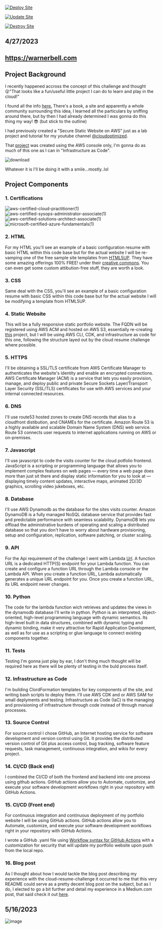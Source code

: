 [![Deploy Site](https://github.com/Warner-Bell/cloud-resume-challenge/actions/workflows/siteDeploy.yaml/badge.svg)](https://github.com/Warner-Bell/cloud-resume-challenge/actions/workflows/siteDeploy.yaml)

[![Update Site](https://github.com/Warner-Bell/cloud-resume-challenge/actions/workflows/siteUpdate.yaml/badge.svg)](https://github.com/Warner-Bell/cloud-resume-challenge/actions/workflows/siteUpdate.yaml)

[![Destroy Site](https://github.com/Warner-Bell/cloud-resume-challenge/actions/workflows/siteDestroy.yaml/badge.svg)](https://github.com/Warner-Bell/cloud-resume-challenge/actions/workflows/siteDestroy.yaml) 

## 4/27/2023 

## https://warnerbell.com 

## Project Background
I recently happened accross the concept of this challenge and thought :astonished:"That looks like a fun/useful little project I can do to learn and play in the cloud!"

I found all the info [here.](https://cloudresumechallenge.dev/)  There's a book, a site and apparently a whole community surrounding this idea, I learned all the particulars by sniffing around there, but by then I had already determined I was gonna do this thing my way! :sunglasses: (but stick to the outline)
  
I had previously created a "Secure Static Website on AWS" just as a lab project and tutorial for my youtube channel [@cloudoptimized](https://www.youtube.com/@cloudoptimized?sub_confirmation=1). 

That [project](https://youtu.be/gnj4yEO4I0I) was created using the AWS console only, I'm gonna do as much of this one as I can in "Infrastructure as Code". 

![download](https://user-images.githubusercontent.com/100949697/235042052-0db3afd3-d34f-49ee-9f2f-d732d9568cbb.jpg)

Whatever it is I'll be doing it with a smile...mostly..lol



## Project Components
### 1. Certifications

![aws-certified-cloud-practitioner(1)](https://user-images.githubusercontent.com/100949697/235172685-ecf165f9-2e84-4cf7-b776-242bd4700a0e.png)
![aws-certified-sysops-administrator-associate(1)](https://user-images.githubusercontent.com/100949697/235172729-3bfa0560-06e0-4212-b743-0e3112a2ce23.png)
![aws-certified-solutions-architect-associate(1)](https://user-images.githubusercontent.com/100949697/235172769-80d0842f-a255-4844-818a-217d96e55eef.png)
![microsoft-certified-azure-fundamentals(1)](https://user-images.githubusercontent.com/100949697/235172811-ed49608a-6125-407a-bf4f-66b9005efa3b.png)

### 2. HTML

For my HTML you'll see an example of a basic configuration resume with basic HTML within this code base but for the actual website I will be re-vamping one of the free sample site templates from [HTML5UP](https://html5up.net/). They have some amazing offerings 100% FREE! under their [creative commons](https://html5up.net/license). You can even get some custom attibution-free stuff, they are worth a look.

### 3. CSS

Same deal with the CSS, you'll see an example of a basic configuration resume with basic CSS within this code base but for the actual website I will be modifying a template from HTML5UP.

### 4. Static Website

This will be a fully responsive static portfolio website. The FQDN will be registered using AWS ACM and hosted on AWS S3, essentially re-creating [this](https://medium.com/@Warner_Bell/build-a-secure-static-website-using-s3-cloudfront-acm-and-route-53-ab1a0aee1ef9) project, but I will be using AWS CLI, CDK, and infrastructure as code for this one, following the structure layed out by the cloud resume challenge where possible.

### 5. HTTPS
I'll be obtaining a SSL/TLS certificate from AWS Certificate Manager to authenticates the website's identity and enable an encrypted connections. AWS Certificate Manager (ACM) is a service that lets you easily provision, manage, and deploy public and private Secure Sockets Layer/Transport Layer Security (SSL/TLS) certificates for use with AWS services and your internal connected resources.

### 6. DNS
I'll use route53 hosted zones to create DNS records that alias to a cloudfront distibution, and CNAMEs for the certificate. Amazon Route 53 is a highly available and scalable Domain Name System (DNS) web service. Route 53 connects user requests to internet applications running on AWS or on-premises.

### 7. Javascript
I'll use javascript to code the visits counter for the cloud potfolio frontend. JavaScript is a scripting or programming language that allows you to implement complex features on web pages — every time a web page does more than just sit there and display static information for you to look at — displaying timely content updates, interactive maps, animated 2D/3D graphics, scrolling video jukeboxes, etc.

### 8. Database
I'll use AWS Dynamodb as the database for the sites visits counter. Amazon DynamoDB is a fully managed NoSQL database service that provides fast and predictable performance with seamless scalability. DynamoDB lets you offload the administrative burdens of operating and scaling a distributed database so that you don't have to worry about hardware provisioning, setup and configuration, replication, software patching, or cluster scaling.
### 9. API
For the Api requirement of the challenge I went with Lambda [Url](https://docs.aws.amazon.com/lambda/latest/dg/lambda-urls.html). A function URL is a dedicated HTTP(S) endpoint for your Lambda function. You can create and configure a function URL through the Lambda console or the Lambda API. When you create a function URL, Lambda automatically generates a unique URL endpoint for you. Once you create a function URL, its URL endpoint never changes.
### 10. Python
The code for the lambda function wich retrieves and updates the views in the dynamodb database I'll write in python. Python is an interpreted, object-oriented, high-level programming language with dynamic semantics. Its high-level built in data structures, combined with dynamic typing and dynamic binding, make it very attractive for Rapid Application Development, as well as for use as a scripting or glue language to connect existing components together.
### 11. Tests
Testing I'm gonna just play by ear, I don't thing much thought will be required here as there will be plenty of testing in the buld process itself.
### 12. Infrastructure as Code
I'm building ClordFormation templates for key components of the site, and writing bash scripts to deploy them. I'll use AWS CDK and or AWS SAM for small deplyments and testing. Infrastructure as Code (IaC) is the managing and provisioning of infrastructure through code instead of through manual processes.
### 13. Source Control
For source control I chose GitHub, an Internet hosting service for software development and version control using Git. It provides the distributed version control of Git plus access control, bug tracking, software feature requests, task management, continuous integration, and wikis for every project.
### 14. CI/CD (Back end)
I combined the CI/CD of both the frontend and backend into one process using github actions. GitHub actions allow you to Automate, customize, and execute your software development workflows right in your repository with GitHub Actions.
### 15. CI/CD (Front end)
For continuous integration and continuous deployment of my portfolio website I will be using GitHub actions. GitHub actions allow you to Automate, customize, and execute your software development workflows right in your repository with GitHub Actions.

I wrote a GitHub .yaml file using [Workflow syntax for GitHub Actions](https://docs.github.com/en/actions/using-workflows/workflow-syntax-for-github-actions#jobsjob_iduses) with a customization for security that will update my portfolio website upon push from the local repo.
### 16. Blog post
As I thought about how I would tackle the blog post describing my experience with the cloud-resume-challenge it occurred to me that this very README could serve as a pretty decent blog post on the subject, but as I do, I elected to go a bit further and detail my experience in a Medium.com post, that said check it out [here](https://medium.com/@Warner_Bell/taking-on-the-cloud-resume-challenge-my-experience-898e78e49b61).

## 5/16/2023

![image](https://github.com/Warner-Bell/cloud-resume-challenge/assets/100949697/3d121630-cc0f-43a1-a1be-b6614c256aec)

